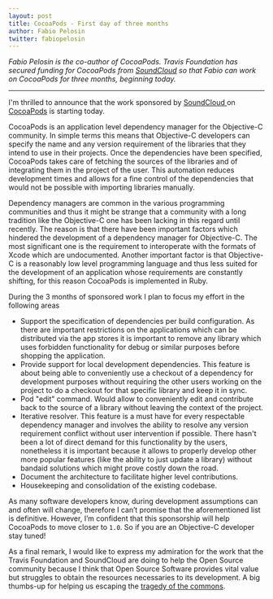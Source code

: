 ```yaml
---
layout: post
title: CocoaPods - First day of three months 
author: Fabio Pelosin
twitter: fabiopelosin
---
```

*Fabio Pelosin is the co-author of CocoaPods. Travis Foundation has secured funding for CocoaPods from [SoundCloud](http://soundcloud.com) so that Fabio can work on CocoaPods for three months, beginning  today.*

---

I'm thrilled to announce that the work sponsored by [SoundCloud ](https://soundcloud.com) on [CocoaPods](http://cocoapods.org) is starting today.

CocoaPods is an application level dependency manager for the Objective-C community. In simple terms this means that Objective-C developers can specify the name and any version requirement of the libraries that they intend to use in their projects. Once the dependencies have been specified, CocoaPods takes care of fetching the sources of the libraries and of integrating them in the project of the user. This automation reduces development times and allows for a fine control of the dependencies that would not be possible with importing libraries manually.

Dependency managers are common in the various programming communities and thus it might be strange that a community with a long tradition like the Objective-C one has been lacking in this regard until recently. The reason is that there have been important factors which hindered the development of a dependency manager for Objective-C. The most significant one is the requirement to interoperate with the formats of Xcode which are undocumented. Another important factor is that Objective-C is a reasonably low level programming language and thus less suited for the development of an application whose requirements are constantly shifting, for this reason CocoaPods is implemented in Ruby.

During the 3 months of sponsored work I plan to focus my effort in the following areas

+ Support the specification of dependencies per build configuration. As there are important restrictions on the applications which can be distributed via the app stores it is important to remove any library which uses forbidden functionality for debug or similar purposes before shopping the application.
+ Provide support for local development dependencies. This feature is about being able to conveniently use a checkout of a dependency for development purposes without requiring the other users working on the project to do a checkout for that specific library and keep it in sync.
+  Pod "edit" command. Would allow to conveniently edit and contribute back to the source of a library without leaving the context of the project.
+ Iterative resolver. This feature is a must have for every respectable dependency manager and involves the ability to resolve any version requirement conflict without user intervention if possible. There hasn't been a lot of direct demand for this functionality by the users, nonetheless it is important because it allows to properly develop other more popular features (like the ability to just update a library) without bandaid solutions which might prove costly down the road.
+ Document the architecture to facilitate higher level contributions.
+ Housekeeping and consolidation of the existing codebase.

As many software developers know, during development assumptions can and often will change, therefore I can’t promise that the aforementioned list is definitive. However, I’m confident that this sponsorship will help CocoaPods to move closer to `1.0`. So if you are an Objective-C developer stay tuned!

As a final remark, I would like to express my admiration for the work that the Travis Foundation and SoundCloud are doing to help the Open Source community because I think that Open Source Software provides vital value but struggles to obtain the resources necessaries to its development. A big thumbs-up for helping us escaping the [tragedy of the commons](http://en.wikipedia.org/wiki/Tragedy_of_the_commons).



